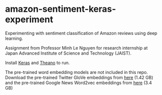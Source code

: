 # amazon-sentiment-keras-experiment
Experimenting with sentiment classification of Amazon reviews using deep learning.

Assignment from Professor Minh Le Nguyen for research internship at Japan Advanced Institute of Science and Technology (JAIST).

Install <a href="http://keras.io">Keras</a> and <a href="http://deeplearning.net/software/theano/install.html#install">Theano</a> to run.

The pre-trained word embedding models are not included in this repo. Download the pre-trained Twitter GloVe embeddings from <a href="http://nlp.stanford.edu/data/glove.twitter.27B.zip">here</a> (1.42 GB) and the pre-trained Google News Word2vec embeddings from <a href="https://drive.google.com/file/d/0B7XkCwpI5KDYNlNUTTlSS21pQmM/edit?usp=sharing">here</a> (3.4 GB)
